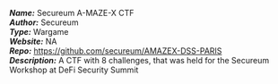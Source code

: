 ***Name:*** Secureum A-MAZE-X CTF  \
***Author:*** Secureum \
***Type:*** Wargame \
***Website:*** NA \
***Repo:*** https://github.com/secureum/AMAZEX-DSS-PARIS \
***Description:*** A CTF with 8 challenges, that was held for the Secureum Workshop at DeFi Security Summit